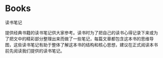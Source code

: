 # Books
读书笔记

提供经典书籍的读书笔记供大家参考。读书时为了把自己的读书心得记录下来或为了把文中的精彩部分整理出来而做了一些笔记，每篇文章都包含这本书的思维导图，这些读书笔记有助于整体了解这本书的结构和核心思想，建议在正式阅读本书前先阅读我们提供的读书笔记。
